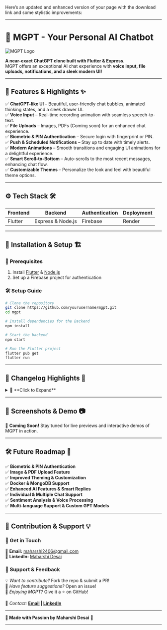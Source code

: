 Here’s an updated and enhanced version of your page with the download link and some stylistic improvements:

---

# 🚀 MGPT - Your Personal AI Chatbot

![MGPT Logo](https://drive.google.com/uc?export=view&id=13hycVF1QAafwbK5-h1yYls80wQK1EyAS)

**A near-exact ChatGPT clone built with Flutter & Express.**  
MGPT offers an exceptional AI chat experience with **voice input, file uploads, notifications, and a sleek modern UI!**

---

## 🎨 **Features & Highlights** ✨

✅ **ChatGPT-like UI** – Beautiful, user-friendly chat bubbles, animated thinking states, and a sleek drawer UI.  
✅ **Voice Input** – Real-time recording animation with seamless speech-to-text.  
✅ **File Uploads** – Images, PDFs (Coming soon) for an enhanced chat experience.  
✅ **Biometric & PIN Authentication** – Secure login with fingerprint or PIN.  
✅ **Push & Scheduled Notifications** – Stay up to date with timely alerts.  
✅ **Modern Animations** – Smooth transitions and engaging UI animations for a delightful experience.  
✅ **Smart Scroll-to-Bottom** – Auto-scrolls to the most recent messages, enhancing chat flow.  
✅ **Customizable Themes** – Personalize the look and feel with beautiful theme options.

---

## ⚙️ **Tech Stack** 🛠️

| **Frontend**  | **Backend**       | **Authentication** | **Deployment**  |
|---------------|-------------------|--------------------|-----------------|
| Flutter       | Express & Node.js | Firebase           | Render          |

---

## 🚀 **Installation & Setup** 🏗️

### 📌 **Prerequisites**
1. Install [Flutter](https://flutter.dev/docs/get-started/install) & [Node.js](https://nodejs.org/)
2. Set up a Firebase project for authentication

### 🛠️ **Setup Guide**
```bash
# Clone the repository
git clone https://github.com/yourusername/mgpt.git
cd mgpt

# Install dependencies for the Backend
npm install

# Start the backend
npm start

# Run the Flutter project
flutter pub get
flutter run
```

---

## 📜 **Changelog Highlights** 📝

<details>
  <summary>🔄 **Click to Expand**</summary>

### 🆕 **Latest Update (v1.0.7)**
- 🎙️ Real-time voice input with animated recording bubble.
- 📂 Added file picker support for easy file uploads.
- 🔋 Improved permissions (Audio, Battery Saver).

### 🔥 **Past Updates**
- **v1.0.6:** Push & Scheduled Notifications.
- **v1.0.5:** Changelog screen & updated Stop button logic.
- **v1.0.4:** Added Authentication, Haptic Feedback, and improved Drawer UI.
- **v1.0.3:** Overhauled UI (Splash Screen, Justified Text, Improved Icons).

</details>

---

## 📸 **Screenshots & Demo** 📷

🚀 **Coming Soon!** Stay tuned for live previews and interactive demos of MGPT in action.

---

## 🛠️ **Future Roadmap** 📌

✅ **Biometric & PIN Authentication**  
✅ **Image & PDF Upload Feature**  
✅ **Improved Theming & Customization**  
✅ **Docker & MongoDB Support**  
✅ **Enhanced AI Features & Smart Replies**  
✅ **Individual & Multiple Chat Support**  
✅ **Sentiment Analysis & Voice Processing**  
✅ **Multi-language Support & Custom GPT Models**

---

## 🤝 **Contribution & Support** 💡

### 💬 **Get in Touch**
📩 **Email:** [maharshi2406@gmail.com](mailto:maharshi2406@gmail.com)  
🔗 **LinkedIn:** [Maharshi Desai](https://www.linkedin.com/in/maharshi-desai-30143a279/)  

### 🤲 **Support & Feedback**
💡 _Want to contribute?_ Fork the repo & submit a PR!  
🚀 _Have feature suggestions?_ Open an issue!  
💖 _Enjoying MGPT?_ Give it a ⭐ on GitHub!

📧 _Contact:_ **[Email](mailto:maharshi2406@gmail.com) | [LinkedIn](https://www.linkedin.com/in/maharshi-desai-30143a279/)**

---

**💙 Made with Passion by Maharshi Desai** 🚀

---
